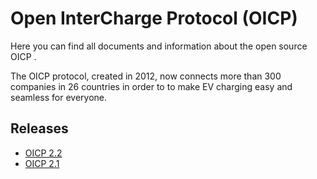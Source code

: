 # Open InterCharge Protocol (OICP)

Here you can find all documents and information about the open source OICP .

The OICP protocol, created in 2012, now connects more than 300 companies in 26 countries in order to to make EV charging easy and seamless for everyone.

## Releases

* [OICP 2.2](https://github.com/hubject/oicp/releases/tag/v2.2)
* [OICP 2.1](https://github.com/hubject/oicp/releases/tag/v2.1)
